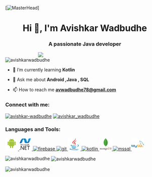 [![MasterHead](https://www.reddit.com/media?url=https%3A%2F%2Fi.redd.it%2Fefvudwjgyrwa1.gif)]
<h1 align="center">Hi 👋, I'm Avishkar Wadbudhe</h1>
<h3 align="center">A passionate Java developer</h3>
<img align="right" alt"Hello" width="400" src="https://camo.githubusercontent.com/8bf6f6d78abc81fcf9c49f10649423e73ea44bc248e83aaae8759d401c829a84/68747470733a2f2f70687973696373677572756b756c2e66696c65732e776f726470726573732e636f6d2f323031392f30322f6368617261637465722d312e676966">

<p align="left"> <img src="https://komarev.com/ghpvc/?username=avishkarwadbudhe&label=Profile%20views&color=0e75b6&style=flat" alt="avishkarwadbudhe" /> </p>

- 🌱 I’m currently learning **Kotlin**

- 💬 Ask me about **Android ,Java , SQL**

- 📫 How to reach me **avwadbudhe78@gmail.com**

<h3 align="left">Connect with me:</h3>
<p align="left">
<a href="https://linkedin.com/in/avishkar-wadbudhe" target="blank"><img align="center" src="https://raw.githubusercontent.com/rahuldkjain/github-profile-readme-generator/master/src/images/icons/Social/linked-in-alt.svg" alt="avishkar-wadbudhe" height="30" width="40" /></a>
<a href="https://www.leetcode.com/avishkar_wadbudhe" target="blank"><img align="center" src="https://raw.githubusercontent.com/rahuldkjain/github-profile-readme-generator/master/src/images/icons/Social/leet-code.svg" alt="avishkar_wadbudhe" height="30" width="40" /></a>
</p>

<h3 align="left">Languages and Tools:</h3>
<p align="left"> <a href="https://developer.android.com" target="_blank" rel="noreferrer"> <img src="https://raw.githubusercontent.com/devicons/devicon/master/icons/android/android-original-wordmark.svg" alt="android" width="40" height="40"/> </a> <a href="https://dotnet.microsoft.com/" target="_blank" rel="noreferrer"> <img src="https://raw.githubusercontent.com/devicons/devicon/master/icons/dot-net/dot-net-original-wordmark.svg" alt="dotnet" width="40" height="40"/> </a> <a href="https://firebase.google.com/" target="_blank" rel="noreferrer"> <img src="https://www.vectorlogo.zone/logos/firebase/firebase-icon.svg" alt="firebase" width="40" height="40"/> </a> <a href="https://git-scm.com/" target="_blank" rel="noreferrer"> <img src="https://www.vectorlogo.zone/logos/git-scm/git-scm-icon.svg" alt="git" width="40" height="40"/> </a> <a href="https://www.java.com" target="_blank" rel="noreferrer"> <img src="https://raw.githubusercontent.com/devicons/devicon/master/icons/java/java-original.svg" alt="java" width="40" height="40"/> </a> <a href="https://kotlinlang.org" target="_blank" rel="noreferrer"> <img src="https://www.vectorlogo.zone/logos/kotlinlang/kotlinlang-icon.svg" alt="kotlin" width="40" height="40"/> </a> <a href="https://www.mongodb.com/" target="_blank" rel="noreferrer"> <img src="https://raw.githubusercontent.com/devicons/devicon/master/icons/mongodb/mongodb-original-wordmark.svg" alt="mongodb" width="40" height="40"/> </a> <a href="https://www.microsoft.com/en-us/sql-server" target="_blank" rel="noreferrer"> <img src="https://www.svgrepo.com/show/303229/microsoft-sql-server-logo.svg" alt="mssql" width="40" height="40"/> </a> <a href="https://www.mysql.com/" target="_blank" rel="noreferrer"> <img src="https://raw.githubusercontent.com/devicons/devicon/master/icons/mysql/mysql-original-wordmark.svg" alt="mysql" width="40" height="40"/> </a> </p>

<p><img align="left" src="https://github-readme-stats.vercel.app/api/top-langs?username=avishkarwadbudhe&show_icons=true&locale=en&layout=compact" alt="avishkarwadbudhe" /></p>

<p>&nbsp;<img align="center" src="https://github-readme-stats.vercel.app/api?username=avishkarwadbudhe&show_icons=true&locale=en" alt="avishkarwadbudhe" /></p>

<p><img align="center" src="https://github-readme-streak-stats.herokuapp.com/?user=avishkarwadbudhe&" alt="avishkarwadbudhe" /></p>
